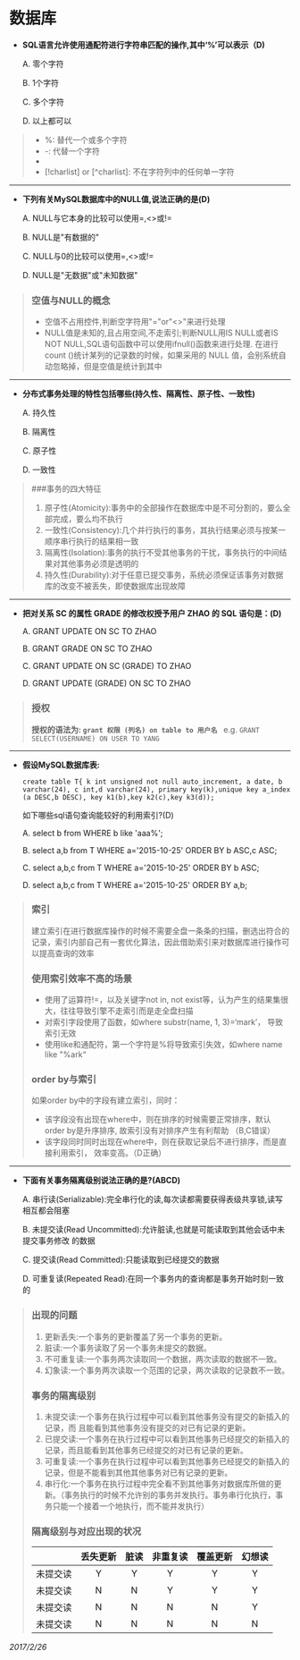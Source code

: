 数据库
=======================

* __SQL语言允许使用通配符进行字符串匹配的操作,其中‘%’可以表示（D)__

  A. 零个字符

  B. 1个字符

  C. 多个字符

  D. 以上都可以

> * %: 替代一个或多个字符
> * -: 代替一个字符
> * [charlist]: 字符列中的任何单一字符
> * [!charlist] or [^charlist]: 不在字符列中的任何单一字符

- - - - -

* __下列有关MySQL数据库中的NULL值,说法正确的是(D)__

  A. NULL与它本身的比较可以使用=,<>或!=

  B. NULL是"有数据的"

  C. NULL与0的比较可以使用=,<>或!=

  D. NULL是"无数据"或"未知数据"

> ### 空值与NULL的概念
> * 空值不占用控件,判断空字符用"="or"<>"来进行处理
> * NULL值是未知的,且占用空间,不走索引;判断NULL用IS NULL或者IS NOT NULL,SQL语句函数中可以使用ifnull()函数来进行处理.
> 在进行 count ()统计某列的记录数的时候，如果采用的 NULL 值，会别系统自动忽略掉，但是空值是统计到其中 

- - - - -

* __分布式事务处理的特性包括哪些(持久性、隔离性、原子性、一致性)__

  A. 持久性

  B. 隔离性

  C. 原子性

  D. 一致性

> ###事务的四大特征
> 1. 原子性(Atomicity):事务中的全部操作在数据库中是不可分割的，要么全部完成，要么均不执行
> 2. 一致性(Consistency):几个并行执行的事务，其执行结果必须与按某一顺序串行执行的结果相一致
> 3. 隔离性(Isolation):事务的执行不受其他事务的干扰，事务执行的中间结果对其他事务必须是透明的
> 4. 持久性(Durability):对于任意已提交事务，系统必须保证该事务对数据库的改变不被丢失，即使数据库出现故障

- - - - -

* __把对关系 SC 的属性 GRADE 的修改权授予用户 ZHAO 的 SQL 语句是：(D)__

  A. GRANT UPDATE ON SC TO ZHAO

  B. GRANT GRADE ON SC TO ZHAO

  C. GRANT UPDATE ON SC (GRADE) TO ZHAO

  D. GRANT UPDATE (GRADE) ON SC TO ZHAO

> ### 授权
> __授权的语法为: `grant 权限 (列名) on table to 用户名 `__
> e.g. `GRANT SELECT(USERNAME) ON USER TO YANG`

- - - - -


* __假设MySQL数据库表:__

  `create table T{
  k int unsigned not null auto_increment,
  a date,
  b varchar(24),
  c int,d varchar(24),
  primary key(k),unique key a_index (a DESC,b DESC),
  key k1(b),key k2(c),key k3(d));`

  如下哪些sql语句查询能较好的利用索引?(D)

  A. select b from WHERE b like 'aaa%';

  B. select a,b from T WHERE a='2015-10-25' ORDER BY b ASC,c ASC;

  C. select a,b,c from T WHERE a='2015-10-25' ORDER BY b ASC;

  D. select a,b,c from T WHERE a='2015-10-25' ORDER BY a,b;

> ### 索引
> 建立索引在进行数据库操作的时候不需要全盘一条条的扫描，删选出符合的记录，索引内部自己有一套优化算法，因此借助索引来对数据库进行操作可以提高查询的效率
> ### 使用索引效率不高的场景
> * 使用了运算符!=，以及关键字not in, not exist等，认为产生的结果集很大，往往导致引擎不走索引而是走全盘扫描
> * 对索引字段使用了函数，如where substr(name, 1, 3)=‘mark’， 导致索引无效
> * 使用like和通配符，第一个字符是%将导致索引失效，如where name like "%ark“ 
> ### order by与索引
> 如果order by中的字段有建立索引，同时：
> * 该字段没有出现在where中，则在排序的时候需要正常排序，默认order by是升序排序, 故索引没有对排序产生有利帮助 （B,C错误）
> * 该字段同时同时出现在where中，则在获取记录后不进行排序，而是直接利用索引， 效率变高。（D正确）

- - - - -

* __下面有关事务隔离级别说法正确的是?(ABCD)__

  A. 串行读(Serializable):完全串行化的读,每次读都需要获得表级共享锁,读写相互都会阻塞

  B. 未提交读(Read Uncommitted):允许脏读,也就是可能读取到其他会话中未提交事务修改 的数据

  C. 提交读(Read Committed):只能读取到已经提交的数据

  D. 可重复读(Repeated Read):在同一个事务内的查询都是事务开始时刻一致的
  
> ### 出现的问题
> 1. 更新丢失:一个事务的更新覆盖了另一个事务的更新。 
> 2. 脏读:一个事务读取了另一个事务未提交的数据。 
> 3. 不可重复读:一个事务两次读取同一个数据，两次读取的数据不一致。 
> 4. 幻象读:一个事务两次读取一个范围的记录，两次读取的记录数不一致。
>
> ### 事务的隔离级别
> 1. 未提交读:一个事务在执行过程中可以看到其他事务没有提交的新插入的记录，而 且能看到其他事务没有提交的对已有记录的更新。
> 2. 已提交读:一个事务在执行过程中可以看到其他事务已经提交的新插入的记录，而且能看到其他事务已经提交的对已有记录的更新。
> 3. 可重复读:一个事务在执行过程中可以看到其他事务已经提交的新插入的记录，但是不能看到其他其他事务对已有记录的更新。
> 4. 串行化:一个事务在执行过程中完全看不到其他事务对数据库所做的更新。（事务执行的时候不允许别的事务并发执行。事务串行化执行，事务只能一个接着一个地执行，而不能并发执行）
>
> ### 隔离级别与对应出现的状况
>
> | | 丢失更新 | 脏读 | 非重复读 | 覆盖更新 | 幻想读 |
> |:---:|:---:|:---:|:---:|:---:|:---:|
> | 未提交读 | Y | Y | Y | Y | Y |
> | 未提交读 | N | N | Y | Y | Y |
> | 未提交读 | N | N | N | N | Y |
> | 未提交读 | N | N | N | N | N |

_2017/2/26_
